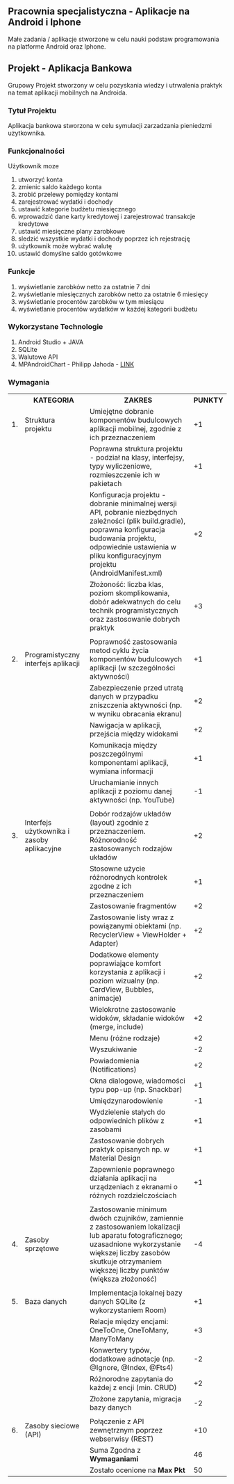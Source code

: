 ## Pracownia specjalistyczna - Aplikacje na Android i Iphone
Małe zadania / aplikacje stworzone w celu nauki podstaw programowania na platforme Android oraz Iphone.

## Projekt - Aplikacja Bankowa
Grupowy Projekt stworzony w celu pozyskania wiedzy i utrwalenia praktyk na temat aplikacji mobilnych na Androida.

### Tytuł Projektu
Aplikacja bankowa stworzona w celu symulacji zarzadzania pieniedzmi uzytkownika.

### Funkcjonalności
Użytkownik moze
<ol>
<li>utworzyć konta</li>
<li>zmienic saldo każdego konta</li>
<li>zrobić przelewy pomiędzy kontami</li>
<li>zarejestrować wydatki i dochody</li>
<li>ustawić kategorie budżetu miesięcznego</li>
<li>wprowadzić dane karty kredytowej i zarejestrować transakcje kredytowe</li>
<li>ustawić miesięczne plany zarobkowe</li>
<li>sledzić wszystkie wydatki i dochody poprzez ich rejestrację</li>
<li>użytkownik może wybrać walutę</li>
<li>ustawić domyślne saldo gotówkowe</li>
</ol>

### Funkcje
<ol>
<li>wyświetlanie zarobków netto za ostatnie 7 dni</li>
<li>wyświetlanie miesięcznych zarobków netto za ostatnie 6 miesięcy</li>
<li>wyświetlanie procentów zarobków w tym miesiącu</li>
<li>wyświetlanie procentów wydatków w każdej kategorii budżetu</li>
</ol>
 
### Wykorzystane Technologie
<ol>
<li>Android Studio + JAVA</li>
<li>SQLite</li>
<li>Walutowe API</li>
<li>MPAndroidChart - Philipp Jahoda - <a href="https://github.com/PhilJay/MPAndroidChart" title="MPAndroidChart github page">LINK</a></li>
</ol>

### Wymagania
<table>
  <tr>
    <th></th>
    <th>KATEGORIA</th>
    <th>ZAKRES</th>
    <th>PUNKTY</th>
  </tr>
  
  <tr>
    <td>1.</td>
    <td>Struktura projektu</td>
    <td>Umiejętne dobranie komponentów budulcowych aplikacji mobilnej, zgodnie z ich przeznaczeniem</td>
    <td>+1</td>
  </tr>
  
  <tr>
    <td></td>
    <td></td>
    <td>Poprawna struktura projektu - podział na klasy, interfejsy, typy wyliczeniowe, rozmieszczenie ich w pakietach</td>
    <td>+1</td>
  </tr>
  
   <tr>
    <td></td>
    <td></td>
    <td>Konfiguracja projektu - dobranie minimalnej wersji API, pobranie niezbędnych zależności (plik build.gradle), poprawna konfiguracja budowania projektu, odpowiednie ustawienia w pliku konfiguracyjnym projektu (AndroidManifest.xml)</td>
    <td>+2</td>
  </tr>
  
  <tr>
    <td></td>
    <td></td>
    <td>Złożoność: liczba klas, poziom skomplikowania, dobór adekwatnych do celu technik programistycznych oraz zastosowanie dobrych praktyk</td>
    <td>+3</td>
  </tr>
  
  <tr>
    <td></td>
    <td></td>
    <td></td>
    <td></td>
  </tr>
  
   <tr>
    <td>2.</td>
    <td>Programistyczny
interfejs aplikacji</td>
    <td>Poprawność zastosowania metod cyklu życia komponentów
budulcowych aplikacji (w szczególności aktywności)</td>
    <td>+1</td>
  </tr>
  
  <tr>
    <td></td>
    <td></td>
    <td>Zabezpieczenie przed utratą danych w przypadku
zniszczenia aktywności (np. w wyniku obracania ekranu) </td>
    <td>+2</td>
  </tr>
  
  <tr>
    <td></td>
    <td></td>
    <td>Nawigacja w aplikacji, przejścia między widokami</td>
    <td>+2</td>
  </tr>
  
  <tr>
    <td></td>
    <td></td>
    <td>Komunikacja między poszczególnymi komponentami
aplikacji, wymiana informacji </td>
    <td>+1</td>
  </tr>
  
   <tr>
    <td></td>
    <td></td>
    <td>Uruchamianie innych aplikacji z poziomu danej aktywności
(np. YouTube)</td>
    <td>-1</td>
  </tr>

  <tr>
    <td></td>
    <td></td>
    <td></td>
    <td></td>
  </tr>
  

  <tr>
    <td>3.</td>
    <td>Interfejs użytkownika
i zasoby aplikacyjne</td>
    <td>Dobór rodzajów układów (layout) zgodnie z
przeznaczeniem. Różnorodność zastosowanych rodzajów
układów</td>
    <td>+2</td>
  </tr>
  
  <tr>
    <td></td>
    <td></td>
    <td>Stosowne użycie różnorodnych kontrolek zgodne z ich
przeznaczeniem</td>
    <td>+1</td>
  </tr>

  <tr>
    <td></td>
    <td></td>
    <td>Zastosowanie fragmentów</td>
    <td>+2</td>
  </tr>
  
   <tr>
    <td></td>
    <td></td>
    <td>Zastosowanie listy wraz z powiązanymi obiektami (np.
RecyclerView + ViewHolder + Adapter)</td>
    <td>+2</td>
  </tr>
  
   <tr>
    <td></td>
    <td></td>
    <td>Dodatkowe elementy poprawiające komfort korzystania z
aplikacji i poziom wizualny (np. CardView, Bubbles,
animacje)</td>
    <td>+2</td>
  </tr>
  
   <tr>
    <td></td>
    <td></td>
    <td>Wielokrotne zastosowanie widoków, składanie widoków
(merge, include)</td>
    <td>+2</td>
  </tr>
  
   <tr>
    <td></td>
    <td></td>
    <td>Menu (różne rodzaje)</td>
    <td>+2</td>
  </tr>

   <tr>
    <td></td>
    <td></td>
    <td>Wyszukiwanie</td>
    <td>-2</td>
  </tr>
  
   <tr>
    <td></td>
    <td></td>
    <td>Powiadomienia (Notifications)</td>
    <td>+2</td>
  </tr>
  
   <tr>
    <td></td>
    <td></td>
    <td>Okna dialogowe, wiadomości typu pop-up (np. Snackbar)</td>
    <td>+1</td>
  </tr>

  <tr>
    <td></td>
    <td></td>
    <td>Umiędzynarodowienie</td>
    <td>-1</td>
  </tr>

  <tr>
    <td></td>
    <td></td>
    <td>Wydzielenie stałych do odpowiednich plików z zasobami</td>
    <td>+1</td>
  </tr>

  <tr>
    <td></td>
    <td></td>
    <td>Zastosowanie dobrych praktyk opisanych np. w Material
Design</td>
    <td>+1</td>
  </tr>

  <tr>
    <td></td>
    <td></td>
    <td>Zapewnienie poprawnego działania aplikacji na
urządzeniach z ekranami o różnych rozdzielczościach</td>
    <td>+1</td>
  </tr>

<tr>
    <td></td>
    <td></td>
    <td></td>
    <td></td>
  </tr>
  

<tr>
    <td>4.</td>
    <td>Zasoby sprzętowe</td>
    <td>Zastosowanie minimum dwóch czujników, zamiennie z
zastosowaniem lokalizacji lub aparatu fotograficznego;
uzasadnione wykorzystanie większej liczby zasobów
skutkuje otrzymaniem większej liczby punktów (większa
złożoność)</td>
    <td>-4</td>
  </tr>

  <tr>
    <td></td>
    <td></td>
    <td></td>
    <td></td>
  </tr>
  

  <tr>
    <td>5.</td>
    <td>Baza danych</td>
    <td>Implementacja lokalnej bazy danych SQLite (z
wykorzystaniem Room)</td>
    <td>+1</td>
  </tr>

  <tr>
    <td></td>
    <td></td>
    <td>Relacje między encjami: OneToOne, OneToMany,
ManyToMany</td>
    <td>+3</td>
  </tr>

   <tr>
    <td></td>
    <td></td>
    <td>Konwertery typów, dodatkowe adnotacje (np. @Ignore,
@Index, @Fts4)</td>
    <td>-2</td>
  </tr>

  <tr>
    <td></td>
    <td></td>
    <td>Różnorodne zapytania do każdej z encji (min. CRUD) </td>
    <td>+2</td>
  </tr>

  <tr>
    <td></td>
    <td></td>
    <td>Złożone zapytania, migracja bazy danych</td>
    <td>-2</td>
  </tr>

  <tr>
    <td></td>
    <td></td>
    <td></td>
    <td></td>
  </tr>
  

  <tr>
    <td>6.</td>
    <td>Zasoby sieciowe (API)</td>
    <td>Połączenie z API zewnętrznym poprzez webserwisy (REST)</td>
    <td>+10</td>
  </tr>
  
  <tr>
    <td></td>
    <td></td>
    <td>Suma Zgodna z <strong>Wymaganiami</strong></td>
    <td>46</td>
  </tr>

   <tr>
    <td></td>
    <td></td>
    <td>Zostało ocenione na <strong>Max Pkt</strong></td>
    <td>50</td>
  </tr>
  
</table>
